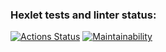 ### Hexlet tests and linter status:
[![Actions Status](https://github.com/eaha90/python-project-49/actions/workflows/hexlet-check.yml/badge.svg)](https://github.com/eaha90/python-project-49/actions)
[![Maintainability](https://api.codeclimate.com/v1/badges/ab977d1540b4e4dfc707/maintainability)](https://codeclimate.com/github/eaha90/python-project-49/maintainability)
